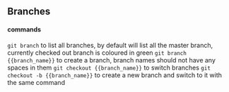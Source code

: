 ## Branches

#### commands
`git branch` to list all branches, by default will list all the master branch, currently checked out branch is coloured in green
`git branch {{branch_name}}` to create a branch, branch names should not have any spaces in them
`git checkout {{branch_name}}` to switch branches
`git checkout -b {{branch_name}}` to create a new branch and switch to it with the same command
